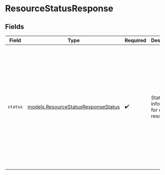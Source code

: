 # ResourceStatusResponse


## Fields

| Field                                                                                                                                                                                           | Type                                                                                                                                                                                            | Required                                                                                                                                                                                        | Description                                                                                                                                                                                     | Example                                                                                                                                                                                         |
| ----------------------------------------------------------------------------------------------------------------------------------------------------------------------------------------------- | ----------------------------------------------------------------------------------------------------------------------------------------------------------------------------------------------- | ----------------------------------------------------------------------------------------------------------------------------------------------------------------------------------------------- | ----------------------------------------------------------------------------------------------------------------------------------------------------------------------------------------------- | ----------------------------------------------------------------------------------------------------------------------------------------------------------------------------------------------- |
| `status`                                                                                                                                                                                        | [models.ResourceStatusResponseStatus](../models/resourcestatusresponsestatus.md)                                                                                                                | :heavy_check_mark:                                                                                                                                                                              | Status information for each resource                                                                                                                                                            | {<br/>"value": {<br/>"(1, 'dataview')": {<br/>"pipeline": {<br/>"status": "executing"<br/>},<br/>"triggers": {<br/>"123": {<br/>"status": "waiting_for_lock"<br/>}<br/>}<br/>},<br/>"(1, 'datasource')": {<br/>"status": "waiting_for_worker"<br/>}<br/>}<br/>} |